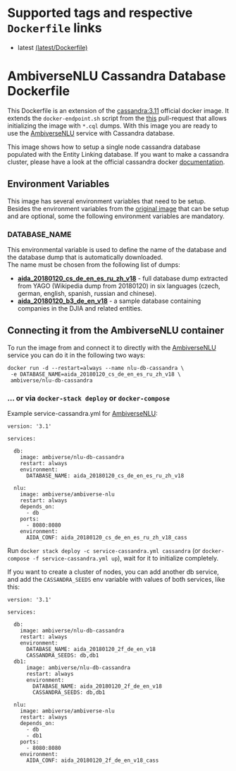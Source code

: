 # Supported tags and respective `Dockerfile` links

* latest [(latest/Dockerfile)](https://github.com/ambiverse-nlu/dockerfiles/blob/master/nlu-db-cassandra/Dockerfile)

# AmbiverseNLU Cassandra Database Dockerfile

This Dockerfile is an extension of the [cassandra:3.11](https://github.com/docker-library/cassandra/blob/4474c6c5cc2a81ee57c5615aae00555fca7e26a6/3.11/Dockerfile)
official docker image. It extends the `docker-endpoint.sh` script from the [this](https://github.com/emschimmel/cassandra/blob/master/3.11/docker-entrypoint.sh) pull-request 
that allows initializing the image with `*.cql` dumps.  With this image you are ready to use the [AmbiverseNLU](https://github.com/ambiverse-nlu/ambiverse-nlu) service with Cassandra database.

This image shows how to setup a single node cassandra database populated with the Entity Linking database. If you want to make a cassandra cluster, please
have a look at the official cassandra docker [documentation](https://hub.docker.com/_/cassandra/).

## Environment Variables
This image has several environment variables that need to be setup. Besides the environment variables from the [original image](https://hub.docker.com/_/cassandra/)
that can be setup and are optional, some the following environment variables are mandatory. 

### DATABASE_NAME
This environmental variable is used to define the name of the database and the database dump that is automatically downloaded.  
The name must be chosen from the following list of dumps:

- **[aida_20180120_cs_de_en_es_ru_zh_v18](http://ambiversenlu-download.mpi-inf.mpg.de/cassandra/aida_20180120_cs_de_en_es_ru_zh_v18.tar.gz)** - full database dump extracted from YAGO (Wikipedia dump from 20180120) in six languages (czech, german, english, spanish, russian and chinese).
- **[aida_20180120_b3_de_en_v18](http://ambiversenlu-download.mpi-inf.mpg.de/cassandra/aida_20180120_b3_de_en_v18.tar.gz)** - a sample database containing companies in the DJIA and related entities.


## Connecting it from the AmbiverseNLU container
To run the image from and connect it to directly with the [AmbiverseNLU](https://github.com/ambiverse-nlu/ambiverse-nlu) service you can do it in the following two ways:

~~~~~~~~
docker run -d --restart=always --name nlu-db-cassandra \
 -e DATABASE_NAME=aida_20180120_cs_de_en_es_ru_zh_v18 \
 ambiverse/nlu-db-cassandra
~~~~~~~~

### ... or via `docker-stack deploy` or `docker-compose`
Example service-cassandra.yml for [AmbiverseNLU](https://github.com/ambiverse-nlu/ambiverse-nlu):
~~~~~~~~
version: '3.1'

services:

  db:
    image: ambiverse/nlu-db-cassandra
    restart: always
    environment:
      DATABASE_NAME: aida_20180120_cs_de_en_es_ru_zh_v18

  nlu:
    image: ambiverse/ambiverse-nlu
    restart: always
    depends_on:
      - db
    ports:
      - 8080:8080
    environment:
      AIDA_CONF: aida_20180120_cs_de_en_es_ru_zh_v18_cass
~~~~~~~~

Run `docker stack deploy -c service-cassandra.yml cassandra` (or `docker-compose -f service-cassandra.yml up`), wait for it to initialize completely.

If you want to create a cluster of nodes, you can add another db service, and add the `CASSANDRA_SEEDS` env variable with values of both services, like this:

~~~~~~~~
version: '3.1'

services:

  db:
    image: ambiverse/nlu-db-cassandra
    restart: always
    environment:
      DATABASE_NAME: aida_20180120_2f_de_en_v18
      CASSANDRA_SEEDS: db,db1
  db1:
      image: ambiverse/nlu-db-cassandra
      restart: always
      environment:
        DATABASE_NAME: aida_20180120_2f_de_en_v18
        CASSANDRA_SEEDS: db,db1

  nlu:
    image: ambiverse/ambiverse-nlu
    restart: always
    depends_on:
      - db
      - db1
    ports:
      - 8080:8080
    environment:
      AIDA_CONF: aida_20180120_2f_de_en_v18_cass
~~~~~~~~